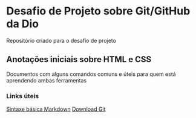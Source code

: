 # Desafio de Projeto sobre Git/GitHub da Dio
Repositório criado para o desafio de projeto

## Anotações iniciais sobre HTML e CSS
Documentos com alguns comandos comuns e úteis para quem está aprendendo ambas ferramentas



### Links úteis
[Sintaxe básica Markdown](https://www.markdownguide.org/cheat-sheet/)
[Download Git](https://git-scm.com/downloads)

